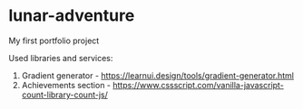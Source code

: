 # lunar-adventure
My first portfolio project

Used libraries and services:
1. Gradient generator - https://learnui.design/tools/gradient-generator.html
2. Achievements section - https://www.cssscript.com/vanilla-javascript-count-library-count-js/